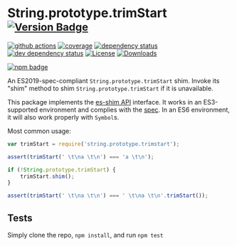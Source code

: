 # String.prototype.trimStart <sup>[![Version Badge][npm-version-svg]][package-url]</sup>

[![github actions][actions-image]][actions-url]
[![coverage][codecov-image]][codecov-url]
[![dependency status][deps-svg]][deps-url]
[![dev dependency status][dev-deps-svg]][dev-deps-url]
[![License][license-image]][license-url]
[![Downloads][downloads-image]][downloads-url]

[![npm badge][npm-badge-png]][package-url]

An ES2019-spec-compliant `String.prototype.trimStart` shim. Invoke its "shim" method to shim `String.prototype.trimStart` if it is unavailable.

This package implements the [es-shim API](https://github.com/es-shims/api) interface. It works in an ES3-supported environment and complies with
the [spec](https://www.ecma-international.org/ecma-262/6.0/#sec-object.assign). In an ES6 environment, it will also work properly with `Symbol`s.

Most common usage:

```js
var trimStart = require('string.prototype.trimstart');

assert(trimStart(' \t\na \t\n') === 'a \t\n');

if (!String.prototype.trimStart) {
	trimStart.shim();
}

assert(trimStart(' \t\na \t\n') === ' \t\na \t\n'.trimStart());
```

## Tests

Simply clone the repo, `npm install`, and run `npm test`

[package-url]: https://npmjs.com/package/string.prototype.trimstart

[npm-version-svg]: https://vb.teelaun.ch/es-shims/String.prototype.trimStart.svg

[deps-svg]: https://david-dm.org/es-shims/String.prototype.trimStart.svg

[deps-url]: https://david-dm.org/es-shims/String.prototype.trimStart

[dev-deps-svg]: https://david-dm.org/es-shims/String.prototype.trimStart/dev-status.svg

[dev-deps-url]: https://david-dm.org/es-shims/String.prototype.trimStart#info=devDependencies

[npm-badge-png]: https://nodei.co/npm/string.prototype.trimstart.png?downloads=true&stars=true

[license-image]: https://img.shields.io/npm/l/string.prototype.trimstart.svg

[license-url]: LICENSE

[downloads-image]: https://img.shields.io/npm/dm/string.prototype.trimstart.svg

[downloads-url]: https://npm-stat.com/charts.html?package=string.prototype.trimstart

[codecov-image]: https://codecov.io/gh/es-shims/String.prototype.trimStart/branch/main/graphs/badge.svg

[codecov-url]: https://app.codecov.io/gh/es-shims/String.prototype.trimStart/

[actions-image]: https://img.shields.io/endpoint?url=https://github-actions-badge-u3jn4tfpocch.runkit.sh/es-shims/String.prototype.trimStart

[actions-url]: https://github.com/es-shims/String.prototype.trimStart/actions
